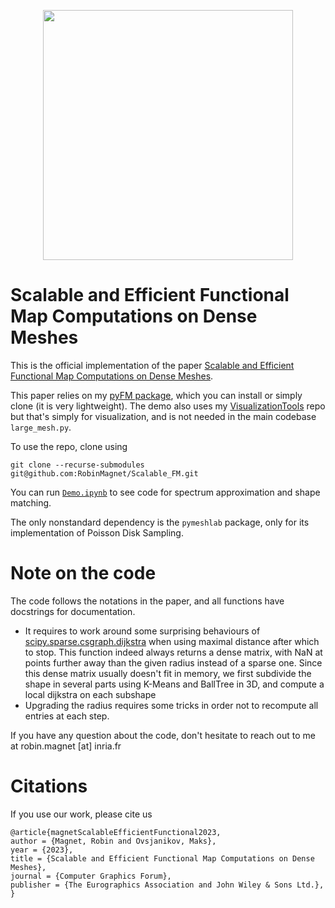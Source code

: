 <p align="center">
<img src="images/texture_d4d_upsampled.png" width="400">
</p>

# Scalable and Efficient Functional Map Computations on Dense Meshes
This is the official implementation of the paper [Scalable and Efficient Functional Map Computations on Dense Meshes](https://onlinelibrary.wiley.com/doi/full/10.1111/cgf.14746).

This paper relies on my [pyFM package](https://github.com/RobinMagnet/pyFM), which you can install or simply clone (it is very lightweight).
The demo also uses my [VisualizationTools](https://github.com/RobinMagnet/VisualizationTools) repo but that's simply for visualization, and is not needed in the main codebase `large_mesh.py`.

To use the repo, clone using

```
git clone --recurse-submodules git@github.com:RobinMagnet/Scalable_FM.git
```

You can run [```Demo.ipynb```](https://github.com/RobinMagnet/Scalable_FM/blob/main/Demo.ipynb) to see code for spectrum approximation and shape matching.

The only nonstandard dependency is the `pymeshlab` package, only for its implementation of Poisson Disk Sampling.

# Note on the code

The code follows the notations in the paper, and all functions have docstrings for documentation.

- It requires to work around some surprising behaviours of [scipy.sparse.csgraph.dijkstra](https://docs.scipy.org/doc/scipy/reference/generated/scipy.sparse.csgraph.dijkstra.html) when using maximal distance after which to stop.
This function indeed always returns a dense matrix, with NaN at points further away than the given radius instead of a sparse one.
Since this dense matrix usually doesn't fit in memory, we first subdivide the shape in several parts using K-Means and BallTree in 3D, and compute a local dijkstra on each subshape
- Upgrading the radius requires some tricks in order not to recompute all entries at each step.

If you have any question about the code, don't hesitate to reach out to me at robin.magnet [at] inria.fr


# Citations

If you use our work, please cite us

```
@article{magnetScalableEfficientFunctional2023,
author = {Magnet, Robin and Ovsjanikov, Maks},
year = {2023},
title = {Scalable and Efficient Functional Map Computations on Dense Meshes},
journal = {Computer Graphics Forum},
publisher = {The Eurographics Association and John Wiley & Sons Ltd.},
}

```